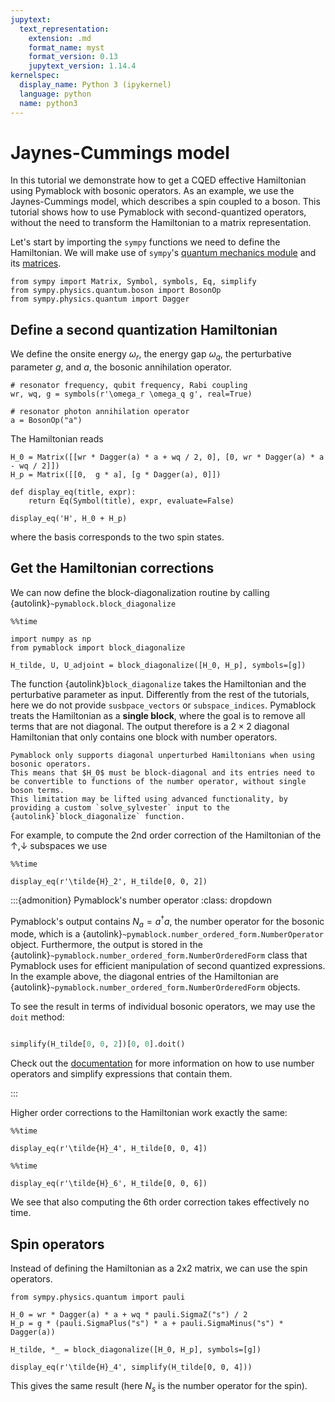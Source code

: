 ```yaml
---
jupytext:
  text_representation:
    extension: .md
    format_name: myst
    format_version: 0.13
    jupytext_version: 1.14.4
kernelspec:
  display_name: Python 3 (ipykernel)
  language: python
  name: python3
---
```


# Jaynes-Cummings model

In this tutorial we demonstrate how to get a CQED effective Hamiltonian using Pymablock with bosonic operators.
As an example, we use the Jaynes-Cummings model, which describes a spin coupled to a boson.
This tutorial shows how to use Pymablock with second-quantized operators, without the need to transform the Hamiltonian to a matrix representation.

Let's start by importing the `sympy` functions we need to define the Hamiltonian.
We will make use of `sympy`'s [quantum mechanics module](https://docs.sympy.org/latest/modules/physics/quantum/index.html)
and its [matrices](https://docs.sympy.org/latest/tutorials/intro-tutorial/matrices.html).

```{code-cell} ipython3
from sympy import Matrix, Symbol, symbols, Eq, simplify
from sympy.physics.quantum.boson import BosonOp
from sympy.physics.quantum import Dagger
```

## Define a second quantization Hamiltonian

We define the onsite energy $\omega_r$, the energy gap $\omega_q$, the perturbative parameter $g$, and $a$, the bosonic annihilation operator.

```{code-cell} ipython3
# resonator frequency, qubit frequency, Rabi coupling
wr, wq, g = symbols(r'\omega_r \omega_q g', real=True)

# resonator photon annihilation operator
a = BosonOp("a")
```

The Hamiltonian reads

```{code-cell} ipython3
H_0 = Matrix([[wr * Dagger(a) * a + wq / 2, 0], [0, wr * Dagger(a) * a - wq / 2]])
H_p = Matrix([[0,  g * a], [g * Dagger(a), 0]])

def display_eq(title, expr):
    return Eq(Symbol(title), expr, evaluate=False)

display_eq('H', H_0 + H_p)
```

where the basis corresponds to the two spin states.

## Get the Hamiltonian corrections

We can now define the block-diagonalization routine by calling {autolink}`~pymablock.block_diagonalize`

```{code-cell} ipython3
%%time

import numpy as np
from pymablock import block_diagonalize

H_tilde, U, U_adjoint = block_diagonalize([H_0, H_p], symbols=[g])
```

The function {autolink}`block_diagonalize` takes the Hamiltonian and the perturbative parameter as input.
Differently from the rest of the tutorials, here we do not provide `susbpace_vectors` or `subspace_indices`.
Pymablock treats the Hamiltonian as a **single block**, where the goal is to remove all terms that are not diagonal.
The output therefore is a $2 \times 2$ diagonal Hamiltonian that only contains one block with number operators.

```{note}
Pymablock only supports diagonal unperturbed Hamiltonians when using bosonic operators.
This means that $H_0$ must be block-diagonal and its entries need to be convertible to functions of the number operator, without single boson terms.
This limitation may be lifted using advanced functionality, by providing a custom `solve_sylvester` input to the {autolink}`block_diagonalize` function.
```

For example, to compute the 2nd order correction of the Hamiltonian of the $↑, ↓$ subspaces we use

```{code-cell} ipython3
%%time

display_eq(r'\tilde{H}_2', H_tilde[0, 0, 2])
```

:::{admonition} Pymablock's number operator
:class: dropdown

Pymablock's output contains $N_a = a^\dagger a$, the number operator for the bosonic mode, which is a {autolink}`~pymablock.number_ordered_form.NumberOperator` object.
Furthermore, the output is stored in the {autolink}`~pymablock.number_ordered_form.NumberOrderedForm` class that Pymablock uses for efficient manipulation of second quantized expressions.
In the example above, the diagonal entries of the Hamiltonian are {autolink}`~pymablock.number_ordered_form.NumberOrderedForm` objects.

To see the result in terms of individual bosonic operators, we may use the `doit` method:

```python

simplify(H_tilde[0, 0, 2])[0, 0].doit()
```

Check out the [documentation](../second_quantization.md) for more information on how to use number operators and simplify expressions that contain them.

:::

Higher order corrections to the Hamiltonian work exactly the same:

```{code-cell} ipython3
%%time

display_eq(r'\tilde{H}_4', H_tilde[0, 0, 4])
```

```{code-cell} ipython3
%%time

display_eq(r'\tilde{H}_6', H_tilde[0, 0, 6])
```

We see that also computing the 6th order correction takes effectively no time.

## Spin operators

Instead of defining the Hamiltonian as a 2x2 matrix, we can use the spin operators.

```{code-cell} ipython3
from sympy.physics.quantum import pauli

H_0 = wr * Dagger(a) * a + wq * pauli.SigmaZ("s") / 2
H_p = g * (pauli.SigmaPlus("s") * a + pauli.SigmaMinus("s") * Dagger(a))

H_tilde, *_ = block_diagonalize([H_0, H_p], symbols=[g])

display_eq(r'\tilde{H}_4', simplify(H_tilde[0, 0, 4]))
```

This gives the same result (here $N_s$ is the number operator for the spin).
